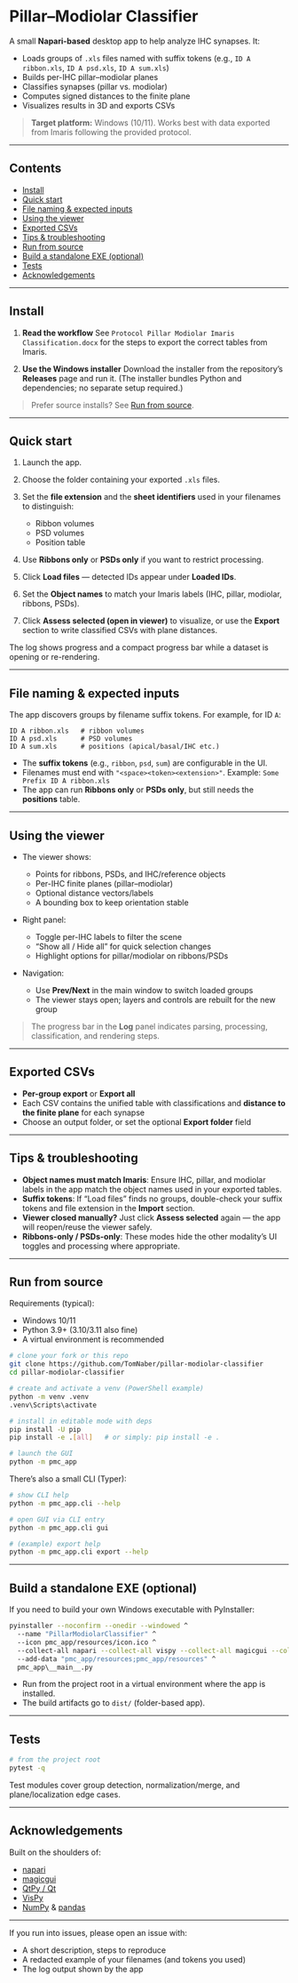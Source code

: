 # Pillar–Modiolar Classifier

A small **Napari-based** desktop app to help analyze IHC synapses. It:

* Loads groups of `.xls` files named with suffix tokens (e.g., `ID A ribbon.xls`, `ID A psd.xls`, `ID A sum.xls`)
* Builds per-IHC pillar–modiolar planes
* Classifies synapses (pillar vs. modiolar)
* Computes signed distances to the finite plane
* Visualizes results in 3D and exports CSVs

> **Target platform:** Windows (10/11).
> Works best with data exported from Imaris following the provided protocol.

---

## Contents

* [Install](#install)
* [Quick start](#quick-start)
* [File naming & expected inputs](#file-naming--expected-inputs)
* [Using the viewer](#using-the-viewer)
* [Exported CSVs](#exported-csvs)
* [Tips & troubleshooting](#tips--troubleshooting)
* [Run from source](#run-from-source)
* [Build a standalone EXE (optional)](#build-a-standalone-exe-optional)
* [Tests](#tests)
* [Acknowledgements](#acknowledgements)

---

## Install

1. **Read the workflow**
   See `Protocol Pillar Modiolar Imaris Classification.docx` for the steps to export the correct tables from Imaris.

2. **Use the Windows installer**
   Download the installer from the repository’s **Releases** page and run it.
   (The installer bundles Python and dependencies; no separate setup required.)

> Prefer source installs? See [Run from source](#run-from-source).

---

## Quick start

1. Launch the app.
2. Choose the folder containing your exported `.xls` files.
3. Set the **file extension** and the **sheet identifiers** used in your filenames to distinguish:

   * Ribbon volumes
   * PSD volumes
   * Position table
4. Use **Ribbons only** or **PSDs only** if you want to restrict processing.
5. Click **Load files** — detected IDs appear under **Loaded IDs**.
6. Set the **Object names** to match your Imaris labels (IHC, pillar, modiolar, ribbons, PSDs).
7. Click **Assess selected (open in viewer)** to visualize, or use the **Export** section to write classified CSVs with plane distances.

The log shows progress and a compact progress bar while a dataset is opening or re-rendering.

---

## File naming & expected inputs

The app discovers groups by filename suffix tokens. For example, for ID `A`:

```
ID A ribbon.xls   # ribbon volumes
ID A psd.xls      # PSD volumes
ID A sum.xls      # positions (apical/basal/IHC etc.)
```

* The **suffix tokens** (e.g., `ribbon`, `psd`, `sum`) are configurable in the UI.
* Filenames must end with `"<space><token><extension>"`.
  Example: `Some Prefix ID A ribbon.xls`
* The app can run **Ribbons only** or **PSDs only**, but still needs the **positions** table.

---

## Using the viewer

* The viewer shows:

  * Points for ribbons, PSDs, and IHC/reference objects
  * Per-IHC finite planes (pillar–modiolar)
  * Optional distance vectors/labels
  * A bounding box to keep orientation stable
* Right panel:

  * Toggle per-IHC labels to filter the scene
  * “Show all / Hide all” for quick selection changes
  * Highlight options for pillar/modiolar on ribbons/PSDs
* Navigation:

  * Use **Prev/Next** in the main window to switch loaded groups
  * The viewer stays open; layers and controls are rebuilt for the new group

> The progress bar in the **Log** panel indicates parsing, processing, classification, and rendering steps.

---

## Exported CSVs

* **Per-group export** or **Export all**
* Each CSV contains the unified table with classifications and **distance to the finite plane** for each synapse
* Choose an output folder, or set the optional **Export folder** field

---

## Tips & troubleshooting

* **Object names must match Imaris**: Ensure IHC, pillar, and modiolar labels in the app match the object names used in your exported tables.
* **Suffix tokens**: If “Load files” finds no groups, double-check your suffix tokens and file extension in the **Import** section.
* **Viewer closed manually?** Just click **Assess selected** again — the app will reopen/reuse the viewer safely.
* **Ribbons-only / PSDs-only**: These modes hide the other modality’s UI toggles and processing where appropriate.

---

## Run from source

Requirements (typical):

* Windows 10/11
* Python 3.9+ (3.10/3.11 also fine)
* A virtual environment is recommended

```bash
# clone your fork or this repo
git clone https://github.com/TomNaber/pillar-modiolar-classifier
cd pillar-modiolar-classifier

# create and activate a venv (PowerShell example)
python -m venv .venv
.venv\Scripts\activate

# install in editable mode with deps
pip install -U pip
pip install -e .[all]   # or simply: pip install -e .

# launch the GUI
python -m pmc_app
```

There’s also a small CLI (Typer):

```bash
# show CLI help
python -m pmc_app.cli --help

# open GUI via CLI entry
python -m pmc_app.cli gui

# (example) export help
python -m pmc_app.cli export --help
```

---

## Build a standalone EXE (optional)

If you need to build your own Windows executable with PyInstaller:

```bash
pyinstaller --noconfirm --onedir --windowed ^
  --name "PillarModiolarClassifier" ^
  --icon pmc_app/resources/icon.ico ^
  --collect-all napari --collect-all vispy --collect-all magicgui --collect-all qtpy ^
  --add-data "pmc_app/resources;pmc_app/resources" ^
  pmc_app\__main__.py
```

* Run from the project root in a virtual environment where the app is installed.
* The build artifacts go to `dist/` (folder-based app).

---

## Tests

```bash
# from the project root
pytest -q
```

Test modules cover group detection, normalization/merge, and plane/localization edge cases.

---

## Acknowledgements

Built on the shoulders of:

* [napari](https://napari.org/)
* [magicgui](https://pyapp-kit.github.io/magicgui/)
* [QtPy / Qt](https://github.com/spyder-ide/qtpy)
* [VisPy](https://vispy.org/)
* [NumPy](https://numpy.org/) & [pandas](https://pandas.pydata.org/)

---

If you run into issues, please open an issue with:

* A short description, steps to reproduce
* A redacted example of your filenames (and tokens you used)
* The log output shown by the app
